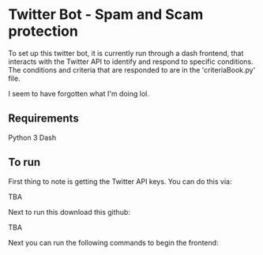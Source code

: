 # Twitter Bot - Spam and Scam protection

To set up this twitter bot, it is currently run through a dash frontend, that interacts with the Twitter API to identify and respond to specific conditions. The conditions and criteria that are responded to are in the 'criteriaBook.py' file.

I seem to have forgotten what I'm doing lol.

## Requirements

Python 3
Dash


## To run

First thing to note is getting the Twitter API keys. You can do this via:

TBA

Next to run this download this github:

TBA

Next you can run the following commands to begin the frontend: